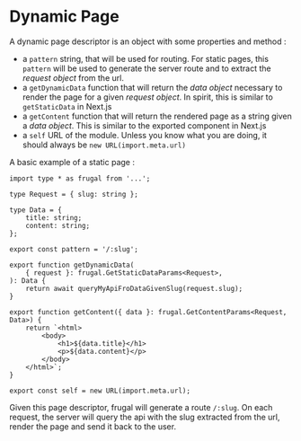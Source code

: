 # Dynamic Page

A dynamic page descriptor is an object with some properties and method :

- a `pattern` string, that will be used for routing. For static pages, this `pattern` will be used to generate the server route and to extract the _request object_ from the url.
- a `getDynamicData` function that will return the _data object_ necessary to render the page for a given _request object_. In spirit, this is similar to `getStaticData` in Next.js
- a `getContent` function that will return the rendered page as a string given a _data object_. This is similar to the exported component in Next.js
- a `self` URL of the module. Unless you know what you are doing, it should always be `new URL(import.meta.url)`

A basic example of a static page :

```tsx
import type * as frugal from '...';

type Request = { slug: string };

type Data = {
    title: string;
    content: string;
};

export const pattern = '/:slug';

export function getDynamicData(
    { request }: frugal.GetStaticDataParams<Request>,
): Data {
    return await queryMyApiFroDataGivenSlug(request.slug);
}

export function getContent({ data }: frugal.GetContentParams<Request, Data>) {
    return `<html>
        <body>
            <h1>${data.title}</h1>
            <p>${data.content}</p>
        </body>
    </html>`;
}

export const self = new URL(import.meta.url);
```

Given this page descriptor, frugal will generate a route `/:slug`. On each request, the server will query the api with the slug extracted from the url, render the page and send it back to the user.
